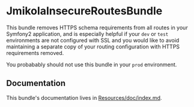 # JmikolaInsecureRoutesBundle

This bundle removes HTTPS schema requirements from all routes in your Symfony2
application, and is especially helpful if your `dev` or `test` environments are
not configured with SSL and you would like to avoid maintaining a separate copy
of your routing configuration with HTTPS requirements removed.

You probabably should not use this bundle in your `prod` environment.

## Documentation

This bundle's documentation lives in [Resources/doc/index.md][].

  [Resources/doc/index.md]: https://github.com/jmikola/JmikolaInsecureRoutesBundle/blob/master/Resources/doc/index.md
